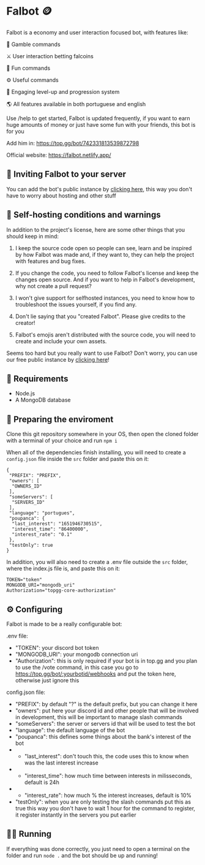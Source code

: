 # Falbot 🪙

Falbot is a economy and user interaction focused bot, with features like:

🎲 Gamble commands

⚔️ User interaction betting falcoins

🎉 Fun commands

⚙️ Useful commands

👑 Engaging level-up and progression system

🌎 All features available in both portuguese and english

Use /help to get started, Falbot is updated frequently, if you want to earn huge amounts of money or just have some fun with your friends, this bot is for you

Add him in: https://top.gg/bot/742331813539872798

Official website: https://falbot.netlify.app/

## 📩 Inviting Falbot to your server

You can add the bot's public instance by [clicking here](https://discord.com/oauth2/authorize?client_id=742331813539872798&permissions=330816&scope=bot%20applications.commands), this way you don't have to worry about hosting and other stuff

## 🚀 Self-hosting conditions and warnings

In addition to the project's license, here are some other things that you should keep in mind:

1. I keep the source code open so people can see, learn and be inspired by how Falbot was made and, if they want to, they can help the project with features and bug fixes.

2. If you change the code, you need to follow Falbot's license and keep the changes open source. And if you want to help in Falbot's development, why not create a pull request?

3. I won't give support for selfhosted instances, you need to know how to troubleshoot the issues yourself, if you find any.

4. Don't lie saying that you "created Falbot". Please give credits to the creator!

5. Falbot's emojis aren't distributed with the source code, you will need to create and include your own assets.

Seems too hard but you really want to use Falbot? Don't worry, you can use our free public instance by [clicking here](https://discord.com/oauth2/authorize?client_id=742331813539872798&permissions=330816&scope=bot%20applications.commands)!

## 👷 Requirements

- Node.js
- A MongoDB database

## 🧹 Preparing the enviroment

Clone this git repository somewhere in your OS, then open the cloned folder with a terminal of your choice and run `npm i`

When all of the dependencies finish installing, you will need to create a `config.json` file inside the `src` folder and paste this on it:

```
{
 "PREFIX": "PREFIX",
 "owners": [
  "OWNERS_ID"
 ],
 "someServers": [
  "SERVERS_ID"
 ],
 "language": "portugues",
 "poupanca": {
  "last_interest": "1651946730515",
  "interest_time": "86400000",
  "interest_rate": "0.1"
 },
 "testOnly": true
}
```

In addition, you will also need to create a .env file outside the `src` folder, where the index.js file is, and paste this on it:

```
TOKEN="token"
MONGODB_URI="mongodb_uri"
Authorization="topgg-core-authorization"
```

## ⚙ Configuring

Falbot is made to be a really configurable bot:

.env file:

- "TOKEN": your discord bot token
- "MONGODB_URI": your mongodb connection uri
- "Authorization": this is only required if your bot is in top.gg and you plan to use the /vote command, in this case you go to https://top.gg/bot/:yourbotid/webhooks and put the token here, otherwise just ignore this

config.json file:

- "PREFIX": by default "?" is the default prefix, but you can change it here
- "owners": put here your discord id and other people that will be involved in development, this will be important to manage slash commands
- "someServers": the server or servers id that will be used to test the bot
- "language": the default language of the bot
- "poupanca": this defines some things about the bank's interest of the bot
- - "last_interest": don't touch this, the code uses this to know when was the last interest increase
- - "interest_time": how much time between interests in milisseconds, default is 24h
- - "interest_rate": how much % the interest increases, default is 10%
- "testOnly": when you are only testing the slash commands put this as true this way you don't have to wait 1 hour for the command to register, it register instantly in the servers you put earlier

## 🏃‍♂️ Running

If everything was done correctly, you just need to open a terminal on the folder and run `node .` and the bot should be up and running!
